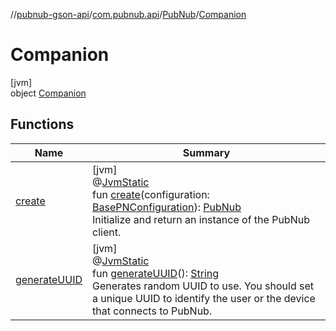 //[pubnub-gson-api](../../../../index.md)/[com.pubnub.api](../../index.md)/[PubNub](../index.md)/[Companion](index.md)

# Companion

[jvm]\
object [Companion](index.md)

## Functions

| Name | Summary |
|---|---|
| [create](create.md) | [jvm]<br>@[JvmStatic](https://kotlinlang.org/api/latest/jvm/stdlib/kotlin.jvm/-jvm-static/index.html)<br>fun [create](create.md)(configuration: [BasePNConfiguration](../../../../../../pubnub-core/pubnub-core-api/pubnub-core-api/com.pubnub.api.v2/-base-p-n-configuration/index.md)): [PubNub](../index.md)<br>Initialize and return an instance of the PubNub client. |
| [generateUUID](generate-u-u-i-d.md) | [jvm]<br>@[JvmStatic](https://kotlinlang.org/api/latest/jvm/stdlib/kotlin.jvm/-jvm-static/index.html)<br>fun [generateUUID](generate-u-u-i-d.md)(): [String](https://kotlinlang.org/api/latest/jvm/stdlib/kotlin/-string/index.html)<br>Generates random UUID to use. You should set a unique UUID to identify the user or the device that connects to PubNub. |

